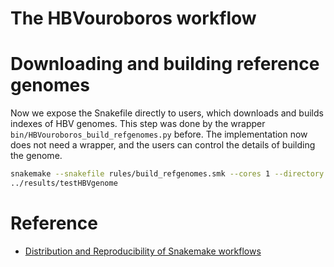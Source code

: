 The HBVouroboros workflow
===

# Downloading and building reference genomes

Now we expose the Snakefile directly to users, which downloads and builds
indexes of HBV genomes. This step was done by the wrapper
`bin/HBVouroboros_build_refgenomes.py` before. The implementation now does not
need a wrapper, and the users can control the details of building the genome.

```bash
snakemake --snakefile rules/build_refgenomes.smk --cores 1 --directory
../results/testHBVgenome
```

# Reference

* [Distribution and Reproducibility of Snakemake
  workflows](https://snakemake.readthedocs.io/en/stable/snakefiles/deployment.html)

